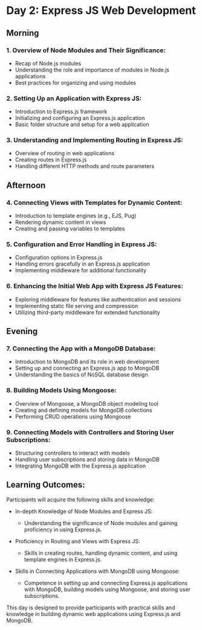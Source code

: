 # Day 2: Express JS Web Development

## Morning

### 1. Overview of Node Modules and Their Significance:

- Recap of Node.js modules
- Understanding the role and importance of modules in Node.js applications
- Best practices for organizing and using modules

### 2. Setting Up an Application with Express JS:

- Introduction to Express.js framework
- Initializing and configuring an Express.js application
- Basic folder structure and setup for a web application

### 3. Understanding and Implementing Routing in Express JS:

- Overview of routing in web applications
- Creating routes in Express.js
- Handling different HTTP methods and route parameters

## Afternoon

### 4. Connecting Views with Templates for Dynamic Content:

- Introduction to template engines (e.g., EJS, Pug)
- Rendering dynamic content in views
- Creating and passing variables to templates

### 5. Configuration and Error Handling in Express JS:

- Configuration options in Express.js
- Handling errors gracefully in an Express.js application
- Implementing middleware for additional functionality

### 6. Enhancing the Initial Web App with Express JS Features:

- Exploring middleware for features like authentication and sessions
- Implementing static file serving and compression
- Utilizing third-party middleware for extended functionality

## Evening

### 7. Connecting the App with a MongoDB Database:

- Introduction to MongoDB and its role in web development
- Setting up and connecting an Express.js app to MongoDB
- Understanding the basics of NoSQL database design

### 8. Building Models Using Mongoose:

- Overview of Mongoose, a MongoDB object modeling tool
- Creating and defining models for MongoDB collections
- Performing CRUD operations using Mongoose

### 9. Connecting Models with Controllers and Storing User Subscriptions:

- Structuring controllers to interact with models
- Handling user subscriptions and storing data in MongoDB
- Integrating MongoDB with the Express.js application

## Learning Outcomes:

Participants will acquire the following skills and knowledge:

- In-depth Knowledge of Node Modules and Express JS:
  - Understanding the significance of Node modules and gaining proficiency in using Express.js.

- Proficiency in Routing and Views with Express JS:
  - Skills in creating routes, handling dynamic content, and using template engines in Express.js.

- Skills in Connecting Applications with MongoDB using Mongoose:
  - Competence in setting up and connecting Express.js applications with MongoDB, building models using Mongoose, and storing user subscriptions.

This day is designed to provide participants with practical skills and knowledge in building dynamic web applications using Express.js and MongoDB.
